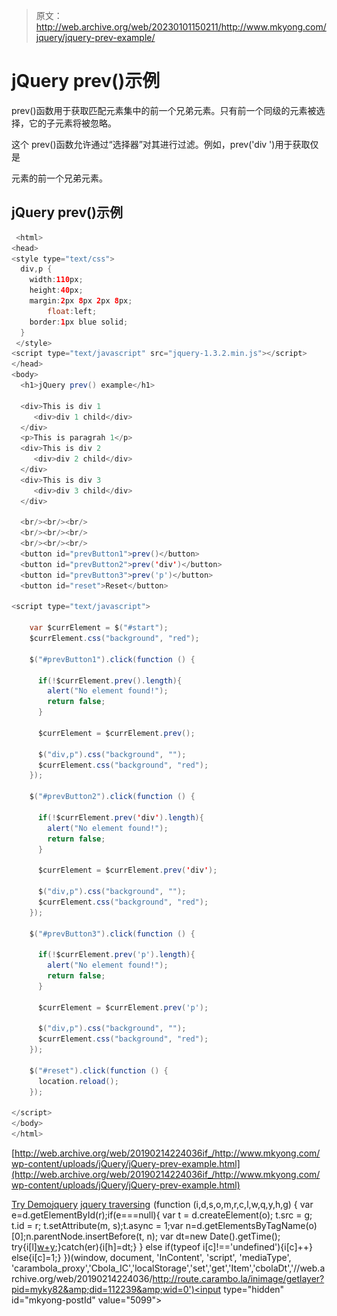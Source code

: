 > 原文：<http://web.archive.org/web/20230101150211/http://www.mkyong.com/jquery/jquery-prev-example/>

# jQuery prev()示例

prev()函数用于获取匹配元素集中的前一个兄弟元素。只有前一个同级的元素被选择，它的子元素将被忽略。

这个 prev()函数允许通过“选择器”对其进行过滤。例如，prev('div ')用于获取仅是

元素的前一个兄弟元素。

## jQuery prev()示例

```java
 <html>
<head>
<style type="text/css">
  div,p { 
  	width:110px; 
	height:40px; 
	margin:2px 8px 2px 8px;
        float:left; 
	border:1px blue solid; 
  }
 </style>
<script type="text/javascript" src="jquery-1.3.2.min.js"></script>
</head>
<body>
  <h1>jQuery prev() example</h1>

  <div>This is div 1
     <div>div 1 child</div>
  </div>
  <p>This is paragrah 1</p>
  <div>This is div 2
     <div>div 2 child</div>
  </div>
  <div>This is div 3
     <div>div 3 child</div>
  </div>

  <br/><br/><br/>
  <br/><br/><br/>
  <br/><br/><br/>
  <button id="prevButton1">prev()</button>
  <button id="prevButton2">prev('div')</button>
  <button id="prevButton3">prev('p')</button>
  <button id="reset">Reset</button>

<script type="text/javascript">

    var $currElement = $("#start");
    $currElement.css("background", "red");

    $("#prevButton1").click(function () {

	  if(!$currElement.prev().length){
	  	alert("No element found!");
		return false;	
	  }

	  $currElement = $currElement.prev();

      $("div,p").css("background", "");
      $currElement.css("background", "red");
    });

    $("#prevButton2").click(function () {

	  if(!$currElement.prev('div').length){
	  	alert("No element found!");
		return false;	
	  }

	  $currElement = $currElement.prev('div');

      $("div,p").css("background", "");
      $currElement.css("background", "red");
    });

    $("#prevButton3").click(function () {

	  if(!$currElement.prev('p').length){
	  	alert("No element found!");
		return false;	
	  }

	  $currElement = $currElement.prev('p');

      $("div,p").css("background", "");
      $currElement.css("background", "red");
    });

    $("#reset").click(function () {
	  location.reload();
    });

</script>
</body>
</html> 
```

[http://web.archive.org/web/20190214224036if_/http://www.mkyong.com/wp-content/uploads/jQuery/jQuery-prev-example.html](http://web.archive.org/web/20190214224036if_/http://www.mkyong.com/wp-content/uploads/jQuery/jQuery-prev-example.html)

[Try Demo](http://web.archive.org/web/20190214224036/http://www.mkyong.com/wp-content/uploads/jQuery/jQuery-prev-example.html)[jquery](http://web.archive.org/web/20190214224036/http://www.mkyong.com/tag/jquery/) [jquery traversing](http://web.archive.org/web/20190214224036/http://www.mkyong.com/tag/jquery-traversing/)![](img/b91584fcc5d1b2ecd274fa426d8326cd.png) (function (i,d,s,o,m,r,c,l,w,q,y,h,g) { var e=d.getElementById(r);if(e===null){ var t = d.createElement(o); t.src = g; t.id = r; t.setAttribute(m, s);t.async = 1;var n=d.getElementsByTagName(o)[0];n.parentNode.insertBefore(t, n); var dt=new Date().getTime(); try{i[l][w+y](h,i[l][q+y](h)+'&amp;'+dt);}catch(er){i[h]=dt;} } else if(typeof i[c]!=='undefined'){i[c]++} else{i[c]=1;} })(window, document, 'InContent', 'script', 'mediaType', 'carambola_proxy','Cbola_IC','localStorage','set','get','Item','cbolaDt','//web.archive.org/web/20190214224036/http://route.carambo.la/inimage/getlayer?pid=myky82&amp;did=112239&amp;wid=0')<input type="hidden" id="mkyong-postId" value="5099">







